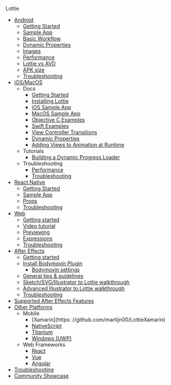 Lottie

* [Android](/android/android.md)
  * [Getting Started](/android/android.md#getting-started)
  * [Sample App](/android/android.md#sample-app)
  * [Basic Workflow](/android/basic-workflow.md)
  * [Dynamic Properties](/android/dynamic.md)
  * [Images](/android/images.md)
  * [Performance](/android/performance.md)
  * [Lottie vs AVD](/android/avd.md)
  * [APK size](/android/apk-size.md)
  * [Troubleshooting](/android/troubleshooting.md)
* [iOS/MacOS](/ios.md)
  * Docs
    * [Getting Started](/ios.md#getting-started-on-ios-or-macos)
    * [Installing Lottie](/ios.md#installing-lottie)
    * [iOS Sample App](/ios.md#ios-sample-app)
    * [MacOS Sample App](/ios.md#macos-sample-app)
    * [Objective C Examples](/ios.md#objective-c-examples)
    * [Swift Examples](/ios.md#swift-examples)
    * [View Controller Transitions](/ios/view-controllers.md)
    * [Dynamic Properties](/ios/dynamic.md)
    * [Adding Views to Animation at Runtime](/ios/addsubviews.md)
  * Tutorials
    * [Building a Dynamic Progress Loader](/ios/dynamic_properties.md)
  * Troubleshooting
    * [Performance](/ios/performance.md)
    * [Troubleshooting](/ios/troubleshooting.md)
* [React Native](/react-native/react-native.md)
  * [Getting Started](/react-native/react-native.md#getting-started)
  * [Sample App](/react-native/sample-app.md)
  * [Props](/react-native/props.md)
  * [Troubleshooting](/react-native/troubleshooting.md)
* [Web](/web/web.md)
  * [Getting started](/web/getting-started.md)
  * [Video tutorial](https://www.youtube.com/watch?v=5XMUJdjI0L8)
  * [Previewing](/web/previewing.md)
  * [Expressions](/web/expressions.md)
  * [Troubleshooting](/after-effects/troubleshooting.md)
* [After Effects](/after-effects/getting-started.md)
  * [Getting started](/after-effects/getting-started.md)
  * [Install Bodymovin Plugin](/after-effects/bodymovin-installation.md)
    * [Bodymovin settings](/after-effects/bodymovin-settings.md)
  * [General tips & guidelines](/after-effects/general-tips.md)
  * [Sketch/SVG/Illustrator to Lottie walkthrough](/after-effects/artwork-to-lottie-walkthrough.md)
  * [Advanced Illustrator to Lottie walkthrough](/after-effects/illustrator-to-lottie-walkthrough.md)
  * [Troubleshooting](/after-effects/troubleshooting.md)
* [Supported After Effects Features](/supported-features.md)
* [Other Platforms](/other-platforms.md)
  * Mobile
    * [Xamarin](https: //github.com/martijn00/LottieXamarin)
    * [NativeScript](https://github.com/bradmartin/nativescript-lottie)
    * [Titanium](https://github.com/m1ga/ti.animation)
    * [Windows (UWP)](https://github.com/azchohfi/LottieUWP)
  * Web Frameworks
    * [React](https://github.com/chenqingspring/react-lottie)
    * [Vue](https://github.com/chenqingspring/vue-lottie)
    * [Angular](https://github.com/chenqingspring/ng-lottie)
* [Troubleshooting](/troubleshooting.md)
* [Community Showcase](/community-showcase.md)
